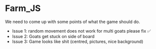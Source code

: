 # Farm_JS

We need to come up with some points of what the game should do.

- Issue 1: random movement does not work for multi goats please fix ✅
- Issue 2: Goats get stuck on side of board 
- Issue 3: Game looks like shit (centred, pictures, nice background)

